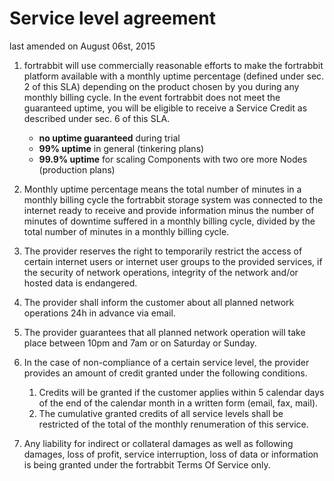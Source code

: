 Service level agreement
=======================

last amended on August 06st, 2015

1.  fortrabbit will use commercially reasonable efforts to make the fortrabbit platform available with a monthly uptime percentage (defined under sec. 2 of this SLA) depending on the product chosen by you during any monthly billing cycle. In the event fortrabbit does not meet the guaranteed uptime, you will be eligible to receive a Service Credit as described under sec. 6 of this SLA.

    *  **no uptime guaranteed** during trial
    *  **99% uptime** in general (tinkering plans)
    *  **99.9% uptime** for scaling Components with two ore more Nodes (production plans)

2. Monthly uptime percentage means the total number of minutes 
in a monthly billing cycle the fortrabbit storage system was connected to the internet ready to receive and provide information minus the number of minutes of downtime suffered in a monthly billing cycle, divided by the total number of minutes in a monthly billing cycle.
3.  The provider reserves the right to temporarily restrict the access of certain internet users or internet user groups to the provided services, if the security of network operations, integrity of the network and/or hosted data is endangered.
4.  The provider shall inform the customer about all planned network operations 24h in advance via email.
5.  The provider guarantees that all planned network operation will take place between 10pm and 7am or on Saturday or Sunday.
6.  In the case of non-compliance of a certain service level, the provider provides an amount of credit granted under the following conditions.

    1.  Credits will be granted if the customer applies within 5 calendar days of the end of the calendar month in a written form (email, fax, mail).
    2.  The cumulative granted credits of all service levels shall be restricted of the total of the monthly renumeration of this service.

7.  Any liability for indirect or collateral damages as well as following damages, loss of profit, service interruption, loss of data or information is being granted under the fortrabbit Terms Of Service only.
